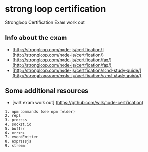 # strong loop сertification
Strongloop Certification Exam work out

## Info about the exam

  - [http://strongloop.com/node-js/certification/](http://strongloop.com/node-js/certification/)
  - [http://strongloop.com/node-js/certification/faq/](http://strongloop.com/node-js/certification/faq/)
  - [http://strongloop.com/node-js/certification/scnd-study-guide/](http://strongloop.com/node-js/certification/scnd-study-guide/)

## Some additional resources

  - [wilk exam work out] (https://github.com/wilk/node-certification)

```
1. npm commands (see npm folder)
2. repl
3. process
4. socket.io
5. buffer
6. errors
7. eventEmitter
8. expressjs
9. stream
```